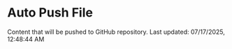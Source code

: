 # Auto Push File

Content that will be pushed to GitHub repository.
Last updated: 07/17/2025, 12:48:44 AM